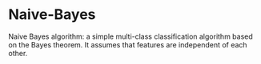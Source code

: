 # Naive-Bayes
Naive Bayes algorithm: a simple multi-class classification algorithm based on the Bayes theorem. It assumes that features are independent of each other.
